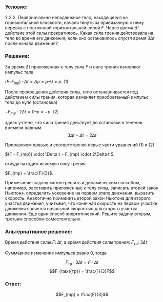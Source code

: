 ###  Условие: 

$2.2.2.$ Первоначально неподвижное тело, находящееся на горизонтальной плоскости, начали тянуть за привязанную к нему веревку с постоянной горизонтальной силой $F$. Через время $\Delta t$ действие этой силы прекратилось. Какая сила трения действовала на тело во время его движения, если оно остановилось спустя время $3\Delta t$ после начала движения? 

###  Решение: 

За время $\Delta t$ приложенная к телу сила $F$ и сила трения изменяют импульс тела 

$(F – F_{mp}) \cdot \Delta t = \Delta p = p – 0 = p$. (1)

После прекращения действия силы, тело останавливается под действием силы трения, которая изменяет приобретенный импульс тела до нуля (остановка) 

$-F_{mp} \cdot 2\Delta t = 0 – p = -p$, (2)

здесь учтено, что сила трения действует до остановки в течении времени равным $$3\Delta t - \Delta t = 2\Delta t$$ 

Приравняем правые и соответственно левые части уравнений (1) и (2) 

$(F – F_{mp}) \cdot \Delta t = F_{mp} \cdot 2\Delta t $,

откуда находим искомую силу трения 

$F_{mp} = \frac{F}{3}$.

Примечание: задачу можно решить и динамическим способом, например, расставить приложенные к телу силы, записать второй закон Ньютона, определить ускорение на первом этапе движения, выразить скорость. Аналогично применить второй закон Ньютона для второго участка движения, учитывая, что конечная скорость на первом участке движения является начальной скоростью для второго участка движения. Еще один способ энергетический. Решите задачу вторым, третьим способом самостоятельно. 

###  Альтернативное решение: 

Время действия силы $F$: $\Delta t$, а время действия силы трения: $F_{\text{тр}}$: $3\Delta t$

Суммарное изменение импульса равно $0$, тогда 

$$F_{\text{тр}}\cdot 3\Delta t = F\cdot \Delta t$$ $$F_{\text{тр}} = \frac{1}{3}F$$ 

###  Ответ: 

$$F_{mp} = \frac{F}{3}$$ 
